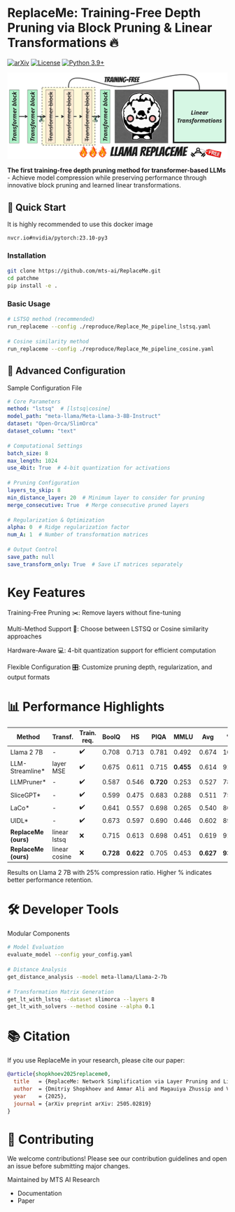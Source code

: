 # ReplaceMe: Training-Free Depth Pruning via Block Pruning & Linear Transformations 🔥

[![arXiv](https://img.shields.io/badge/arXiv-2310.12345-b31b1b.svg)](https://arxiv.org/abs/2505.02819)
[![License](https://img.shields.io/badge/License-Apache_2.0-blue.svg)](https://opensource.org/licenses/Apache-2.0)
[![Python 3.9+](https://img.shields.io/badge/Python-3.9%2B-blue.svg)](https://www.python.org/downloads/)

![ReplaceMe Architecture](figs/logo2.jpg)

**The first training-free depth pruning method for transformer-based LLMs** - Achieve model compression while preserving performance through innovative block pruning and learned linear transformations.

## 🚀 Quick Start
It is highly recommended to use this docker image
```
nvcr.io#nvidia/pytorch:23.10-py3
```
### Installation
```bash
git clone https://github.com/mts-ai/ReplaceMe.git
cd patchme
pip install -e .
```
### Basic Usage
```bash
# LSTSQ method (recommended)
run_replaceme --config ./reproduce/Replace_Me_pipeline_lstsq.yaml

# Cosine similarity method
run_replaceme --config ./reproduce/Replace_Me_pipeline_cosine.yaml
```
## 🔧 Advanced Configuration
Sample Configuration File
```yaml
# Core Parameters
method: "lstsq"  # [lstsq|cosine]
model_path: "meta-llama/Meta-Llama-3-8B-Instruct"
dataset: "Open-Orca/SlimOrca"
dataset_column: "text"

# Computational Settings
batch_size: 8
max_length: 1024
use_4bit: True  # 4-bit quantization for activations

# Pruning Configuration
layers_to_skip: 8
min_distance_layer: 20  # Minimum layer to consider for pruning
merge_consecutive: True  # Merge consecutive pruned layers

# Regularization & Optimization
alpha: 0  # Ridge regularization factor
num_A: 1  # Number of transformation matrices

# Output Control
save_path: null
save_transform_only: True  # Save LT matrices separately
```
# Key Features
Training-Free Pruning ✂️: Remove layers without fine-tuning

Multi-Method Support 🤖: Choose between LSTSQ or Cosine similarity approaches

Hardware-Aware 💻: 4-bit quantization support for efficient computation

Flexible Configuration 🎛️: Customize pruning depth, regularization, and output formats

# 📊 Performance Highlights
| **Method**          | **Transf.**        | **Train. req.** | **BoolQ** | **HS**  | **PIQA** | **MMLU** | **Avg**  | **%**   |
|---------------------|--------------------|-----------------|-----------|--------|----------|----------|----------|---------|
| Llama 2 7B          | -                  | ✔️              | 0.708     | 0.713  | 0.781    | 0.492    | 0.674    | 100     |
| LLM-Streamline*     | layer MSE          | ✔️              | 0.675     | 0.611  | 0.715    | **0.455**| 0.614    | 91.2    |
| LLMPruner*          | -                  | ✔️              | 0.587     | 0.546  | **0.720**| 0.253    | 0.527    | 78.2    |
| SliceGPT*           | -                  | ✔️              | 0.599     | 0.475  | 0.683    | 0.288    | 0.511    | 75.9    |
| LaCo*               | -                  | ✔️              | 0.641     | 0.557  | 0.698    | 0.265    | 0.540    | 80.2    |
| UIDL*               | -                  | ✔️              | 0.673     | 0.597  | 0.690    | 0.446    | 0.602    | 89.3    |
| **ReplaceMe (ours)**  | linear lstsq       | ❌              | 0.715     | 0.613  | 0.698    | 0.451    | 0.619    | 91.9    |
| **ReplaceMe (ours)**  | linear cosine      | ❌              | **0.728** | **0.622**| 0.705   | 0.453    | **0.627**| **93.1**|


Results on Llama 2 7B with 25% compression ratio. Higher % indicates better performance retention.

# 🛠️ Developer Tools
Modular Components
```bash
# Model Evaluation
evaluate_model --config your_config.yaml

# Distance Analysis
get_distance_analysis --model meta-llama/Llama-2-7b

# Transformation Matrix Generation
get_lt_with_lstsq --dataset slimorca --layers 8
get_lt_with_solvers --method cosine --alpha 0.1
```
# 📚 Citation
If you use ReplaceMe in your research, please cite our paper:

```bibtex
@article{shopkhoev2025replaceme0,
  title   = {ReplaceMe: Network Simplification via Layer Pruning and Linear Transformations},
  author  = {Dmitriy Shopkhoev and Ammar Ali and Magauiya Zhussip and Valentin Malykh and Stamatios Lefkimmiatis and Nikos Komodakis and Sergey Zagoruyko},
  year    = {2025},
  journal = {arXiv preprint arXiv: 2505.02819}
}
```
# 🤝 Contributing
We welcome contributions! Please see our contribution guidelines and open an issue before submitting major changes.

Maintained by MTS AI Research 
- Documentation
- Paper
